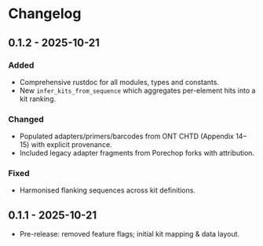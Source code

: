 # Changelog

## 0.1.2 - 2025-10-21
### Added
- Comprehensive rustdoc for all modules, types and constants.
- New `infer_kits_from_sequence` which aggregates per-element hits into a kit ranking.
### Changed
- Populated adapters/primers/barcodes from ONT CHTD (Appendix 14–15) with explicit provenance.
- Included legacy adapter fragments from Porechop forks with attribution.
### Fixed
- Harmonised flanking sequences across kit definitions.

## 0.1.1 - 2025-10-21
- Pre-release: removed feature flags; initial kit mapping & data layout.
